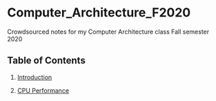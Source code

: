 # Computer_Architecture_F2020
Crowdsourced notes for my Computer Architecture class Fall semester 2020


## Table of Contents

1. [Introduction](/notes/intro.md)

2. [CPU Performance](/notes/cpu_performance.md)
